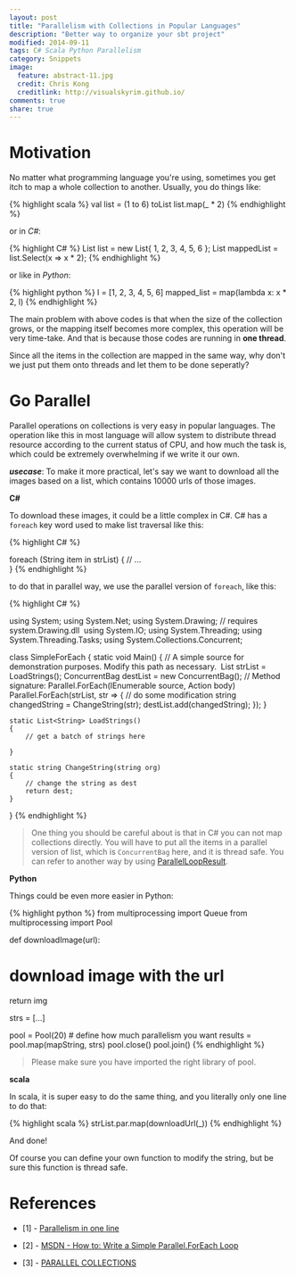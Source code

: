 ```yaml
---
layout: post
title: "Parallelism with Collections in Popular Languages"
description: "Better way to organize your sbt project"
modified: 2014-09-11
tags: C# Scala Python Parallelism
category: Snippets
image:
  feature: abstract-11.jpg
  credit: Chris Kong
  creditlink: http://visualskyrim.github.io/
comments: true
share: true
---
```


# Motivation

No matter what programming language you're using, sometimes you get itch to map a whole collection to another. Usually, you do things like:

{% highlight scala %}
val list = (1 to 6) toList
list.map(_ * 2)
{% endhighlight %}

or in *C#*:

{% highlight C# %}
List<int> list = new List<int>{ 1, 2, 3, 4, 5, 6 };
List<int> mappedList = list.Select(x => x * 2);
{% endhighlight %}

or like in *Python*:

{% highlight python %}
l = [1, 2, 3, 4, 5, 6]
mapped_list = map(lambda x: x * 2, l)
{% endhighlight %}

The main problem with above codes is that when the size of the collection grows, or the mapping itself becomes more complex, this operation will be very time-take. And that is because those codes are running in **one thread**.

Since all the items in the collection are mapped in the same way, why don't we just put them onto threads and let them to be done seperatly?

# Go Parallel

Parallel operations on collections is very easy in popular languages. The operation like this in most language will allow system to distribute thread resource according to the current status of CPU, and how much the task is, which could be extremely overwhelming if we write it our own.

***usecase***: To make it more practical, let's say we want to download all the images based on a list, which contains 10000 urls of those images.

**C#**

To download these images, it could be a little complex in C#. C# has a `foreach` key word used to make list traversal like this:

{% highlight C# %}


foreach (String item in strList)
{
    // ...    
}
{% endhighlight %}

to do that in parallel way, we use the parallel version of `foreach`, like this:

{% highlight C# %}

using System;
using System.Net;
using System.Drawing; // requires system.Drawing.dll 
using System.IO;
using System.Threading;
using System.Threading.Tasks;
using System.Collections.Concurrent;

class SimpleForEach
{
    static void Main()
    {
        // A simple source for demonstration purposes. Modify this path as necessary. 
        List<string> strList = LoadStrings();
        ConcurrentBag<string> destList = new ConcurrentBag<string>();
        //  Method signature: Parallel.ForEach(IEnumerable<TSource> source, Action<TSource> body)
        Parallel.ForEach(strList, str =>
        {
            // do some modification
            string changedString = ChangeString(str);
            destList.add(changedString);
        });
    }

    static List<String> LoadStrings()
    {
        // get a batch of strings here

    }

    static string ChangeString(string org)
    {
        // change the string as dest
        return dest;
    }


}
{% endhighlight %}

> One thing you should be careful about is that in C# you can not map collections directly. You will have to put all the items in a parallel version of list, which is `ConcurrentBag` here, and it is thread safe. You can refer to another way by using [ParallelLoopResult](http://msdn.microsoft.com/en-us/library/system.threading.tasks.parallelloopresult%28v=vs.110%29.aspx).



**Python**

Things could be even more easier in Python:


{% highlight python %}
from multiprocessing import Queue
from multiprocessing import Pool

def downloadImage(url):
  # download image with the url
  return img

strs = [...]

pool = Pool(20) # define how much parallelism you want
results = pool.map(mapString, strs)
pool.close()
pool.join()
{% endhighlight %}


> Please make sure you have imported the right library of pool.

**scala**

In scala, it is super easy to do the same thing, and you literally only one line to do that:

{% highlight scala %}
strList.par.map(downloadUrl(_))
{% endhighlight %}

And done!

Of course you can define your own function to modify the string, but be sure this function is thread safe.


# References

- [1] - [Parallelism in one line
](https://medium.com/@thechriskiehl/parallelism-in-one-line-40e9b2b36148)

- [2] - [MSDN - How to: Write a Simple Parallel.ForEach Loop
](http://msdn.microsoft.com/en-us/library/dd460720(v=vs.110).aspx?cs-save-lang=1&cs-lang=csharp#code-snippet-1)
- [3] - [PARALLEL COLLECTIONS](http://docs.scala-lang.org/overviews/parallel-collections/overview.html)
